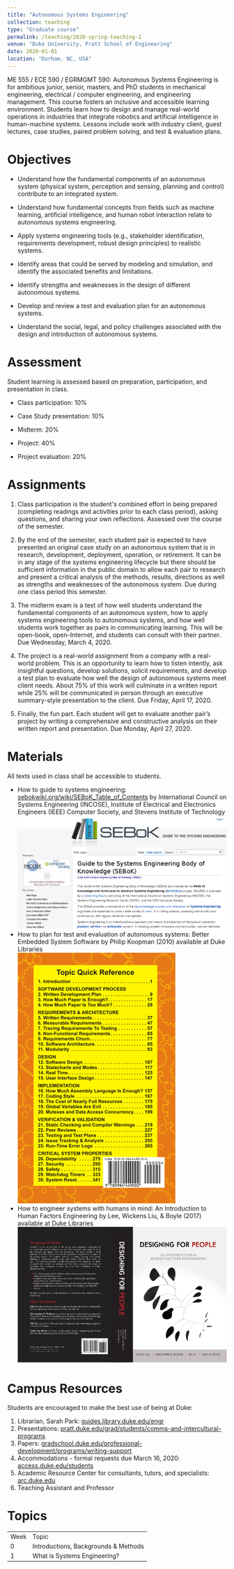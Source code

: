 ```yaml
---
title: "Autonomous Systems Engineering"
collection: teaching
type: "Graduate course"
permalink: /teaching/2020-spring-teaching-1
venue: "Duke University, Pratt School of Engineering"
date: 2020-01-01
location: "Durham, NC, USA"
--- 
```

ME 555 / ECE 590 / EGRMGMT 590: Autonomous Systems Engineering is for ambitious junior, senior, masters, and PhD students in mechanical engineering, electrical / computer engineering, and engineering management. This course fosters an inclusive and accessible learning environment. Students learn how to design and manage real-world operations in industries that integrate robotics and artificial intelligence in human-machine systems. Lessons include work with industry client, guest lectures, case studies, paired problem solving, and test & evaluation plans.

Objectives
======
* Understand how the fundamental components of an autonomous system (physical system, perception and sensing, planning and control) contribute to an integrated system.

* Understand how fundamental concepts from fields such as machine learning, artificial intelligence, and human robot interaction relate to autonomous systems engineering.

* Apply systems engineering tools (e.g., stakeholder identification, requirements development, robust design principles) to realistic systems.

* Identify areas that could be served by modeling and simulation, and identify the associated benefits and limitations.

* Identify strengths and weaknesses in the design of different autonomous systems.

* Develop and review a test and evaluation plan for an autonomous systems.

* Understand the social, legal, and policy challenges associated with the design and introduction of autonomous systems.

Assessment
======
Student learning is assessed based on preparation, participation, and presentation in class.

* Class participation: 10%

* Case Study presentation: 10%

* Midterm: 20%

* Project: 40%

* Project evaluation: 20%

Assignments
======
1. Class participation is the student's combined effort in being prepared (completing readings and activities prior to each class period), asking questions, and sharing your own reflections. Assessed over the course of the semester.

2. By the end of the semester, each student pair is expected to have presented an original case study on an autonomous system that is in research, development, deployment, operation, or retirement.  It can be in any stage of the systems engineering lifecycle but there should be sufficient information in the public domain to allow each pair to research and present a critical analysis of the methods, results, directions as well as strengths and weaknesses of the autonomous system. Due during one class period this semester.

3. The midterm exam is a test of how well students understand the fundamental components of an autonomous system, how to apply systems engineering tools to autonomous systems, and how well students work together as pairs in communicating learning.  This will be open-book, open-Internet, and students can consult with their partner. Due Wednesday, March 4, 2020.

4. The project is a real-world assignment from a company with a real-world problem.  This is an opportunity to learn how to listen intently, ask insightful questions, develop solutions, solicit requirements, and develop a test plan to evaluate how well the design of autonomous systems meet client needs. About 75% of this work will culminate in a written report while 25% will be communicated in person through an executive summary-style presentation to the client. Due Friday, April 17, 2020.

5. Finally, the fun part.  Each student will get to evaluate another pair’s project by writing a comprehensive and constructive analysis on their written report and presentation. Due Monday, April 27, 2020.

Materials
======
All texts used in class shall be accessible to students.
* How to guide to systems engineering: <a href="https://sebokwiki.org/wiki/SEBoK_Table_of_Contents">sebokwiki.org/wiki/SEBoK_Table_of_Contents</a> by International Council on Systems Engineering (INCOSE), Institute of Electrical and Electronics Engineers (IEEE) Computer Society, and Stevens Institute of Technology
<br/><img src='/images/sebokwiki.org.png'>
* How to plan for test and evaluation of autonomous systems: Better Embedded System Software by Philip Koopman (2010) available at Duke Libraries
<br/><img src='/images/bess_back.gif'>
* How to engineer systems with humans in mind: An Introduction to Human Factors Engineering by Lee, Wickens Liu, & Boyle (2017) available at Duke Libraries
<br/><img src='/images/dfp_lee_cover.png'>

Campus Resources
======
Students are encouraged to make the best use of being at Duke:
1. Librarian, Sarah Park: <a href="https://guides.library.duke.edu/engr">guides.library.duke.edu/engr</a>
2. Presentations: <a href="https://pratt.duke.edu/grad/students/comms-and-intercultural-programs">pratt.duke.edu/grad/students/comms-and-intercultural-programs</a>
3. Papers: <a href="https://gradschool.duke.edu/professional-development/programs/writing-support">gradschool.duke.edu/professional-development/programs/writing-support</a>
4. Accommodations - formal requests due March 16, 2020: <a href="https://access.duke.edu/students">access.duke.edu/students</a>
5. Academic Resource Center for consultants, tutors, and specialists: <a href="https://arc.duke.edu/">arc.duke.edu</a>
6. Teaching Assistant and Professor

Topics
======
<table><tr><td>Week</td><td>Topic</td></tr>
<tr><td>0</td><td>Introductions, Backgrounds & Methods</td></tr>
<tr><td>1</td><td>What is Systems Engineering?</td></tr>
</table>
